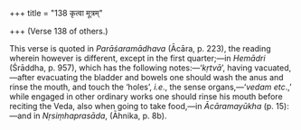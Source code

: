 +++
title = "138 कृत्वा मूत्रम्"

+++
(Verse 138 of others.)

This verse is quoted in *Parāśaramādhava* (Ācāra, p. 223), the reading
wherein however is different, except in the first quarter;—in *Hemādri*
(Śrāddha, p. 957), which has the following notes:—‘*kṛtvā*’, having
vacuated,—after evacuating the bladder and bowels one should wash the
anus and rinse the mouth, and touch the ‘holes’, *i.e*., the sense
organs,—‘*vedam etc*.,’ while engaged in other ordinary works one should
rinse his mouth before reciting the Veda, also when going to take
food,—in *Ācāramayūkha* (p. 15):—and in *Nṛsiṃhaprasāda*, (Āhnika, p.
8b).


